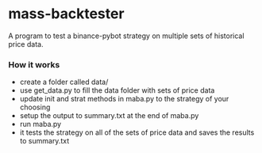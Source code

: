 # mass-backtester
A program to test a binance-pybot strategy on multiple sets of historical price data.

### How it works
- create a folder called data/
- use get_data.py to fill the data folder with sets of price data
- update init and strat methods in maba.py to the strategy of your choosing
- setup the output to summary.txt at the end of maba.py
- run maba.py
- it tests the strategy on all of the sets of price data and saves the results to summary.txt
